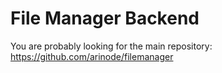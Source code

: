 # File Manager Backend
You are probably looking for the main repository: https://github.com/arinode/filemanager


